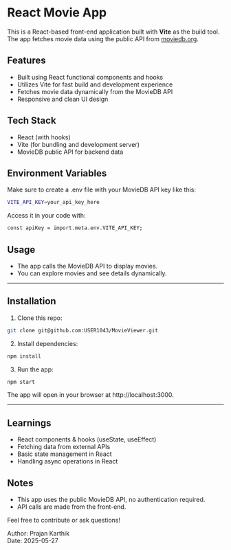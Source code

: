 # React Movie App

This is a React-based front-end application built with **Vite** as the build tool. The app fetches movie data using the public API from [moviedb.org](https://www.themoviedb.org/documentation/api).

## Features

- Built using React functional components and hooks
- Utilizes Vite for fast build and development experience
- Fetches movie data dynamically from the MovieDB API
- Responsive and clean UI design

## Tech Stack

- React (with hooks)
- Vite (for bundling and development server)
- MovieDB public API for backend data

## Environment Variables

Make sure to create a .env file with your MovieDB API key like this:
```bash
VITE_API_KEY=your_api_key_here
```

Access it in your code with:
```bash
const apiKey = import.meta.env.VITE_API_KEY;
```

## Usage

- The app calls the MovieDB API to display movies.
- You can explore movies and see details dynamically.
  
---

## Installation

1. Clone this repo:

```bash
git clone git@github.com:USER1043/MovieViewer.git
```
2. Install dependencies:

```bash
npm install
```
3. Run the app:

```bash
npm start
```
The app will open in your browser at http://localhost:3000.

---

## Learnings

- React components & hooks (useState, useEffect)
- Fetching data from external APIs
- Basic state management in React
- Handling async operations in React

## Notes

- This app uses the public MovieDB API, no authentication required.
- API calls are made from the front-end.

Feel free to contribute or ask questions!

Author: Prajan Karthik  
Date: 2025-05-27
